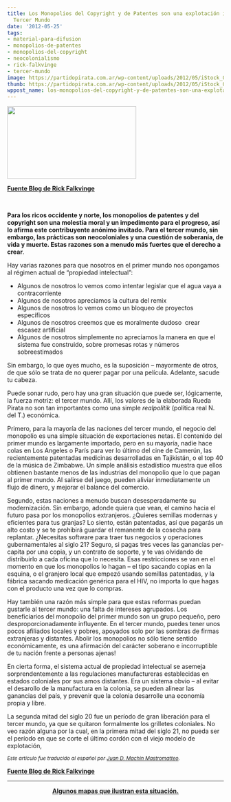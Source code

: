 ```yaml
---
title: Los Monopolios del Copyright y de Patentes son una explotación inmoral del
  Tercer Mundo
date: '2012-05-25'
tags:
- material-para-difusion
- monopolios-de-patentes
- monopolios-del-copyright
- neocolonialismo
- rick-falkvinge
- tercer-mundo
image: https://partidopirata.com.ar/wp-content/uploads/2012/05/iStock_000010211997Small-646x363.jpg
thumb: https://partidopirata.com.ar/wp-content/uploads/2012/05/iStock_000010211997Small-646x363-150x150.jpg
wppost_name: los-monopolios-del-copyright-y-de-patentes-son-una-explotacion-inmoral-del-tercer-mundo
---
```


<a href="https://partidopirata.com.ar/wp-content/uploads/2012/05/iStock_000010211997Small-646x363.jpg"><img class="size-medium wp-image-4561" title="iStock_000010211997Small-646x363" src="https://partidopirata.com.ar/wp-content/uploads/2012/05/iStock_000010211997Small-646x363-300x168.jpg" alt="" width="300" height="168" /></a>


<strong><a href="http://es.falkvinge.net/2012/01/24/los-monopolios-del-copyright-y-de-patentes-son-una-explotacion-inmoral-del-tercer-mundo/" target="_blank">Fuente Blog de Rick Falkvinge</a></strong>

&nbsp;

<strong>Para los ricos occidente y norte, los monopolios de patentes y del copyright son una molestia moral y un impedimento para el progreso, así lo afirma este contribuyente anónimo invitado. Para el tercer mundo, sin embargo, las prácticas son neocoloniales y una cuestión de soberanía, de vida y muerte. Estas razones son a menudo más fuertes que el derecho a crear</strong>.

Hay varias razones para que nosotros en el primer mundo nos opongamos al régimen actual de “propiedad intelectual”:
<ul>
	<li>Algunos de nosotros lo vemos como intentar legislar que el agua vaya a contracorriente</li>
	<li>Algunos de nosotros apreciamos la cultura del remix</li>
	<li>Algunos de nosotros lo vemos como un bloqueo de proyectos específicos</li>
	<li>Algunos de nosotros creemos que es moralmente dudoso  crear escasez artificial</li>
	<li>Algunos de nosotros simplemente no apreciamos la manera en que el sistema fue construido, sobre promesas rotas y números sobreestimados</li>
</ul>
Sin embargo, lo que oyes mucho, es la suposición – mayormente de otros, de que sólo se trata de no querer pagar por una película. Adelante, sacude tu cabeza.

Puede sonar rudo, pero hay una gran situación que puede ser, lógicamente, la fuerza motriz: el tercer mundo. Allí, los valores de la elaborada Rueda Pirata no son tan importantes como una simple <em>realpolitik</em> (política real N. del T.) económica.

Primero, para la mayoría de las naciones del tercer mundo, el negocio del monopolio es una simple situación de exportaciones netas. El contenido del primer mundo es largamente importado, pero en su mayoría, nadie hace colas en Los Angeles o París para ver lo último del cine de Camerún, las recientemente patentadas medicinas desarrolladas en Tajikistán, o el top 40 de la música de Zimbabwe. Un simple análisis estadístico muestra que ellos obtienen bastante menos de las industrias del monopolio que lo que pagan al primer mundo. Al salirse del juego, pueden aliviar inmediatamente un flujo de dinero, y mejorar el balance del comercio.

Segundo, estas naciones a menudo buscan desesperadamente su modernización. Sin embargo, adonde quiera que vean, el camino hacia el futuro pasa por los monopolios extranjeros. ¿Quieres semillas modernas y eficientes para tus granjas? Lo siento, están patentadas, así que pagarás un alto costo y se te prohibirá guardar el remanente de la cosecha para replantar. ¿Necesitas software para traer tus negocios y operaciones gubernamentales al siglo 21? Seguro, si pagas tres veces las ganancias per-capita por una copia, y un contrato de soporte, y te vas olvidando de distribuirlo a cada oficina que lo necesita. Esas restricciones se van en el momento en que los monopolios lo hagan – el tipo sacando copias en la esquina, o el granjero local que empezó usando semillas patentadas, y la fábrica sacando medicación genérica para el HIV, no importa lo que hagas con el producto una vez que lo compras.

Hay también una razón más simple para que estas reformas puedan gustarle al tercer mundo: una falta de intereses agrupados. Los beneficiarios del monopolio del primer mundo son un grupo pequeño, pero desproporcionadamente influyente. En el tercer mundo, puedes tener unos pocos afiliados locales y pobres, apoyados solo por las sombras de firmas extranjeras y distantes. Abolir los monopolios no sólo tiene sentido económicamente, es una afirmación del carácter soberano e incorruptible de tu nación frente a personas ajenas!

En cierta forma, el sistema actual de propiedad intelectual se asemeja sorprendentemente a las regulaciones manufactureras establecidas en estados coloniales por sus amos distantes. Era un sistema obvio – al evitar el desarollo de la manufactura en la colonia, se pueden alinear las ganancias del país, y prevenir que la colonia desarrolle una economía propia y libre.

La segunda mitad del siglo 20 fue un período de gran liberación para el tercer mundo, ya que se quitaron formalmente los grilletes coloniales. No veo razón alguna por la cual, en la primera mitad del siglo 21, no pueda ser el período en que se corte el último cordón con el viejo modelo de explotación,

<small><em>Este artículo fue traducido al español por <a href="http://judamasmas.com">Juan D. Machin Mastromatteo</a>.</em></small>

<strong><a href="http://es.falkvinge.net/2012/01/24/los-monopolios-del-copyright-y-de-patentes-son-una-explotacion-inmoral-del-tercer-mundo/" target="_blank">Fuente Blog de Rick Falkvinge</a>
</strong>

<hr />
<p style="text-align: center;"><strong><a href="https://partidopirata.com.ar/4556/algunos-mapas-para-entender-de-que-hablamos-cuando-hablamos-de-derecho-de-autor-y-patentes">Algunos mapas que ilustran esta situación.</a></strong></p>
